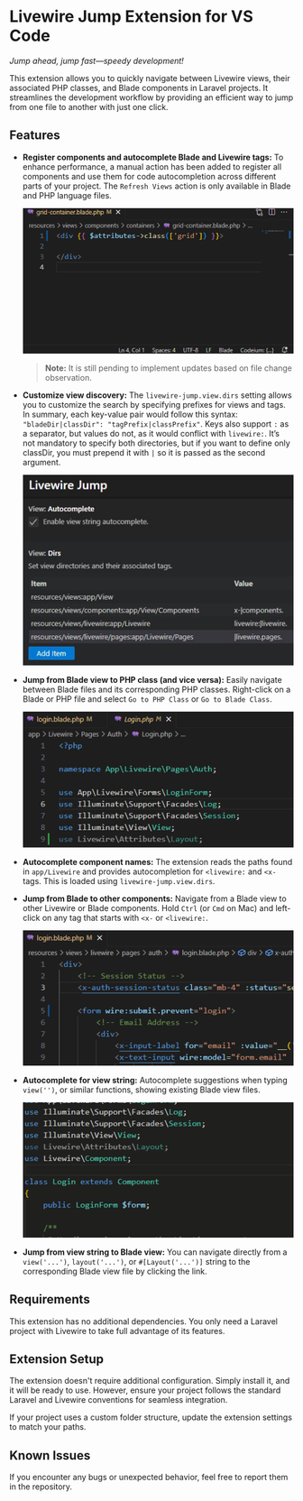 # Livewire Jump Extension for VS Code

*Jump ahead, jump fast—speedy development!*

This extension allows you to quickly navigate between Livewire views, their associated PHP classes, and Blade components in Laravel projects. It streamlines the development workflow by providing an efficient way to jump from one file to another with just one click.

## Features

- **Register components and autocomplete Blade and Livewire tags:** To enhance performance, a manual action has been added to register all components and use them for code autocompletion across different parts of your project. The `Refresh Views` action is only available in Blade and PHP language files.

    ![Refresh views](https://github.com/pizcadesaber/vscode-livewire-jump/raw/HEAD/docs/images/refresh-views.gif)

    > **Note:** It is still pending to implement updates based on file change observation.

- **Customize view discovery:** The `livewire-jump.view.dirs` setting allows you to customize the search by specifying prefixes for views and tags. In summary, each key-value pair would follow this syntax: `"bladeDir|classDir": "tagPrefix|classPrefix"`. Keys also support `:` as a separator, but values do not, as it would conflict with `livewire:`. It’s not mandatory to specify both directories, but if you want to define only classDir, you must prepend it with `|` so it is passed as the second argument.
    
    ![view-discovery](https://github.com/pizcadesaber/vscode-livewire-jump/raw/HEAD/docs/images/view-discovery.jpg)

- **Jump from Blade view to PHP class (and vice versa):** Easily navigate between Blade files and its corresponding PHP classes. Right-click on a Blade or PHP file and select `Go to PHP Class` or `Go to Blade Class`.

    ![Go to PHP Class and View](https://github.com/pizcadesaber/vscode-livewire-jump/raw/HEAD/docs/images/view-class.gif)

- **Autocomplete component names:** The extension reads the paths found in `app/Livewire` and provides autocompletion for `<livewire:` and `<x-` tags. This is loaded using `livewire-jump.view.dirs`.

- **Jump from Blade to other components:** Navigate from a Blade view to other Livewire or Blade components. Hold `Ctrl` (or `Cmd` on Mac) and left-click on any tag that starts with `<x-` or `<livewire:`.

    ![Go to component views](https://github.com/pizcadesaber/vscode-livewire-jump/raw/HEAD/docs/images/blade-links.gif)

- **Autocomplete for view string:** Autocomplete suggestions when typing `view('')`, or similar functions, showing existing Blade view files.

    ![View string](https://github.com/pizcadesaber/vscode-livewire-jump/raw/HEAD/docs/images/view-string.gif)

- **Jump from view string to Blade view:** You can navigate directly from a `view('...')`, `layout('...')`, or `#[Layout('...')]` string to the corresponding Blade view file by clicking the link.

## Requirements

This extension has no additional dependencies. You only need a Laravel project with Livewire to take full advantage of its features.

## Extension Setup

The extension doesn't require additional configuration. Simply install it, and it will be ready to use. However, ensure your project follows the standard Laravel and Livewire conventions for seamless integration.

If your project uses a custom folder structure, update the extension settings to match your paths.  

## Known Issues

If you encounter any bugs or unexpected behavior, feel free to report them in the repository.
